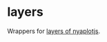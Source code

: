 # layers
Wrappers for [layers of nyaplotjs](https://github.com/domitry/Nyaplotjs/tree/v2/src/layers).

